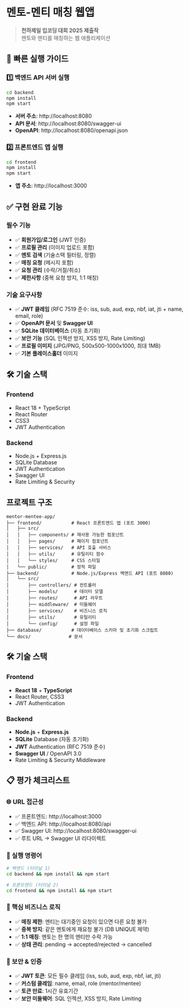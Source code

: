 # 멘토-멘티 매칭 웹앱

> **천하제일 입코딩 대회 2025 제출작**  
> 멘토와 멘티를 매칭하는 웹 애플리케이션

## 🚀 빠른 실행 가이드

### 1️⃣ 백엔드 API 서버 실행
```bash
cd backend
npm install
npm start
```
- **서버 주소**: http://localhost:8080
- **API 문서**: http://localhost:8080/swagger-ui  
- **OpenAPI**: http://localhost:8080/openapi.json

### 2️⃣ 프론트엔드 앱 실행
```bash
cd frontend  
npm install
npm start
```
- **앱 주소**: http://localhost:3000

## ✅ 구현 완료 기능

### 필수 기능
- ✅ **회원가입/로그인** (JWT 인증)
- ✅ **프로필 관리** (이미지 업로드 포함)
- ✅ **멘토 검색** (기술스택 필터링, 정렬)
- ✅ **매칭 요청** (메시지 포함)
- ✅ **요청 관리** (수락/거절/취소)
- ✅ **제한사항** (중복 요청 방지, 1:1 매칭)

### 기술 요구사항
- ✅ **JWT 클레임** (RFC 7519 준수: iss, sub, aud, exp, nbf, iat, jti + name, email, role)
- ✅ **OpenAPI 문서** 및 **Swagger UI**
- ✅ **SQLite 데이터베이스** (자동 초기화)
- ✅ **보안 기능** (SQL 인젝션 방지, XSS 방지, Rate Limiting)
- ✅ **프로필 이미지** (JPG/PNG, 500x500-1000x1000, 최대 1MB)
- ✅ **기본 플레이스홀더** 이미지

## 🛠 기술 스택

### Frontend
- React 18 + TypeScript
- React Router
- CSS3
- JWT Authentication

### Backend  
- Node.js + Express.js
- SQLite Database
- JWT Authentication
- Swagger UI
- Rate Limiting & Security

## 프로젝트 구조

```
mentor-mentee-app/
├── frontend/           # React 프론트엔드 앱 (포트 3000)
│   ├── src/
│   │   ├── components/ # 재사용 가능한 컴포넌트
│   │   ├── pages/      # 페이지 컴포넌트
│   │   ├── services/   # API 호출 서비스
│   │   ├── utils/      # 유틸리티 함수
│   │   └── styles/     # CSS 스타일
│   └── public/         # 정적 파일
├── backend/            # Node.js/Express 백엔드 API (포트 8080)
│   └── src/
│       ├── controllers/ # 컨트롤러
│       ├── models/      # 데이터 모델
│       ├── routes/      # API 라우트
│       ├── middleware/  # 미들웨어
│       ├── services/    # 비즈니스 로직
│       ├── utils/       # 유틸리티
│       └── config/      # 설정 파일
├── database/           # 데이터베이스 스키마 및 초기화 스크립트
└── docs/              # 문서
```

## 🛠 기술 스택

### Frontend
- **React 18** + **TypeScript**
- React Router, CSS3
- JWT Authentication

### Backend  
- **Node.js** + **Express.js**
- **SQLite** Database (자동 초기화)
- **JWT** Authentication (RFC 7519 준수)
- **Swagger UI** / OpenAPI 3.0
- Rate Limiting & Security Middleware

## 📋 평가 체크리스트

### 🌐 URL 접근성
- ✅ 프론트엔드: http://localhost:3000
- ✅ 백엔드 API: http://localhost:8080/api
- ✅ Swagger UI: http://localhost:8080/swagger-ui
- ✅ 루트 URL → Swagger UI 리다이렉트

### 🔧 실행 명령어
```bash
# 백엔드 (터미널 1)
cd backend && npm install && npm start

# 프론트엔드 (터미널 2)  
cd frontend && npm install && npm start
```

### 🎯 핵심 비즈니스 로직
- ✅ **매칭 제한**: 멘티는 대기중인 요청이 있으면 다른 요청 불가
- ✅ **중복 방지**: 같은 멘토에게 재요청 불가 (DB UNIQUE 제약)
- ✅ **1:1 매칭**: 멘토는 한 명의 멘티만 수락 가능
- ✅ **상태 관리**: pending → accepted/rejected → cancelled

### 🔐 보안 & 인증
- ✅ **JWT 토큰**: 모든 필수 클레임 (iss, sub, aud, exp, nbf, iat, jti)
- ✅ **커스텀 클레임**: name, email, role (mentor/mentee)  
- ✅ **토큰 만료**: 1시간 유효기간
- ✅ **보안 미들웨어**: SQL 인젝션, XSS 방지, Rate Limiting
